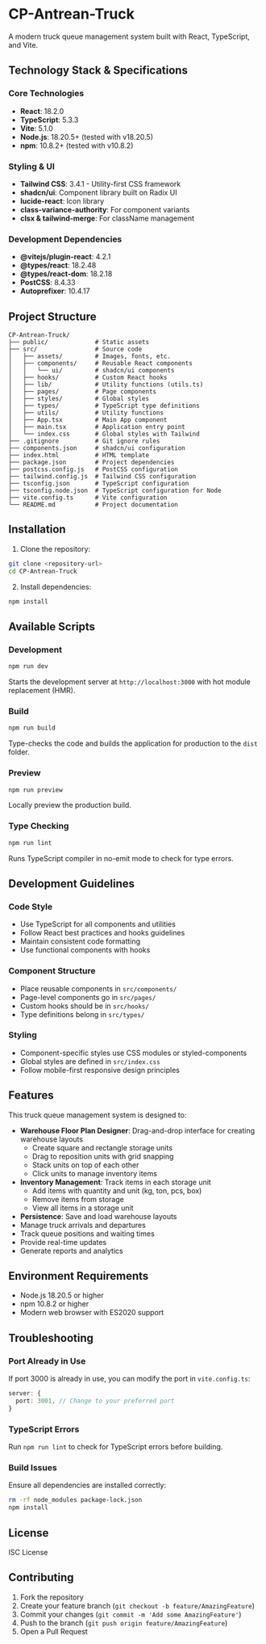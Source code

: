 # CP-Antrean-Truck

A modern truck queue management system built with React, TypeScript, and Vite.

## Technology Stack & Specifications

### Core Technologies
- **React**: 18.2.0
- **TypeScript**: 5.3.3
- **Vite**: 5.1.0
- **Node.js**: 18.20.5+ (tested with v18.20.5)
- **npm**: 10.8.2+ (tested with v10.8.2)

### Styling & UI
- **Tailwind CSS**: 3.4.1 - Utility-first CSS framework
- **shadcn/ui**: Component library built on Radix UI
- **lucide-react**: Icon library
- **class-variance-authority**: For component variants
- **clsx & tailwind-merge**: For className management

### Development Dependencies
- **@vitejs/plugin-react**: 4.2.1
- **@types/react**: 18.2.48
- **@types/react-dom**: 18.2.18
- **PostCSS**: 8.4.33
- **Autoprefixer**: 10.4.17

## Project Structure

```
CP-Antrean-Truck/
├── public/             # Static assets
├── src/                # Source code
│   ├── assets/         # Images, fonts, etc.
│   ├── components/     # Reusable React components
│   │   └── ui/         # shadcn/ui components
│   ├── hooks/          # Custom React hooks
│   ├── lib/            # Utility functions (utils.ts)
│   ├── pages/          # Page components
│   ├── styles/         # Global styles
│   ├── types/          # TypeScript type definitions
│   ├── utils/          # Utility functions
│   ├── App.tsx         # Main App component
│   ├── main.tsx        # Application entry point
│   └── index.css       # Global styles with Tailwind
├── .gitignore          # Git ignore rules
├── components.json     # shadcn/ui configuration
├── index.html          # HTML template
├── package.json        # Project dependencies
├── postcss.config.js   # PostCSS configuration
├── tailwind.config.js  # Tailwind CSS configuration
├── tsconfig.json       # TypeScript configuration
├── tsconfig.node.json  # TypeScript configuration for Node
├── vite.config.ts      # Vite configuration
└── README.md           # Project documentation
```

## Installation

1. Clone the repository:
```bash
git clone <repository-url>
cd CP-Antrean-Truck
```

2. Install dependencies:
```bash
npm install
```

## Available Scripts

### Development
```bash
npm run dev
```
Starts the development server at `http://localhost:3000` with hot module replacement (HMR).

### Build
```bash
npm run build
```
Type-checks the code and builds the application for production to the `dist` folder.

### Preview
```bash
npm run preview
```
Locally preview the production build.

### Type Checking
```bash
npm run lint
```
Runs TypeScript compiler in no-emit mode to check for type errors.

## Development Guidelines

### Code Style
- Use TypeScript for all components and utilities
- Follow React best practices and hooks guidelines
- Maintain consistent code formatting
- Use functional components with hooks

### Component Structure
- Place reusable components in `src/components/`
- Page-level components go in `src/pages/`
- Custom hooks should be in `src/hooks/`
- Type definitions belong in `src/types/`

### Styling
- Component-specific styles use CSS modules or styled-components
- Global styles are defined in `src/index.css`
- Follow mobile-first responsive design principles

## Features

This truck queue management system is designed to:
- **Warehouse Floor Plan Designer**: Drag-and-drop interface for creating warehouse layouts
  - Create square and rectangle storage units
  - Drag to reposition units with grid snapping
  - Stack units on top of each other
  - Click units to manage inventory items
- **Inventory Management**: Track items in each storage unit
  - Add items with quantity and unit (kg, ton, pcs, box)
  - Remove items from storage
  - View all items in a storage unit
- **Persistence**: Save and load warehouse layouts
- Manage truck arrivals and departures
- Track queue positions and waiting times
- Provide real-time updates
- Generate reports and analytics

## Environment Requirements

- Node.js 18.20.5 or higher
- npm 10.8.2 or higher
- Modern web browser with ES2020 support

## Troubleshooting

### Port Already in Use
If port 3000 is already in use, you can modify the port in `vite.config.ts`:
```typescript
server: {
  port: 3001, // Change to your preferred port
}
```

### TypeScript Errors
Run `npm run lint` to check for TypeScript errors before building.

### Build Issues
Ensure all dependencies are installed correctly:
```bash
rm -rf node_modules package-lock.json
npm install
```

## License

ISC License

## Contributing

1. Fork the repository
2. Create your feature branch (`git checkout -b feature/AmazingFeature`)
3. Commit your changes (`git commit -m 'Add some AmazingFeature'`)
4. Push to the branch (`git push origin feature/AmazingFeature`)
5. Open a Pull Request